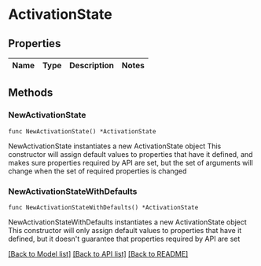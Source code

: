 # ActivationState

## Properties

Name | Type | Description | Notes
------------ | ------------- | ------------- | -------------

## Methods

### NewActivationState

`func NewActivationState() *ActivationState`

NewActivationState instantiates a new ActivationState object
This constructor will assign default values to properties that have it defined,
and makes sure properties required by API are set, but the set of arguments
will change when the set of required properties is changed

### NewActivationStateWithDefaults

`func NewActivationStateWithDefaults() *ActivationState`

NewActivationStateWithDefaults instantiates a new ActivationState object
This constructor will only assign default values to properties that have it defined,
but it doesn't guarantee that properties required by API are set


[[Back to Model list]](../README.md#documentation-for-models) [[Back to API list]](../README.md#documentation-for-api-endpoints) [[Back to README]](../README.md)


